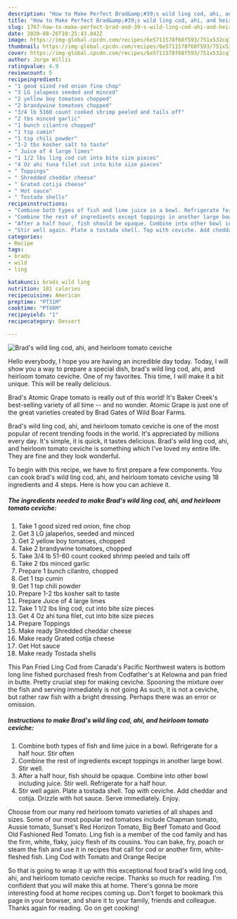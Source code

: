 ```yaml
---
description: "How to Make Perfect Brad&amp;#39;s wild ling cod, ahi, and heirloom tomato ceviche"
title: "How to Make Perfect Brad&amp;#39;s wild ling cod, ahi, and heirloom tomato ceviche"
slug: 1767-how-to-make-perfect-brad-and-39-s-wild-ling-cod-ahi-and-heirloom-tomato-ceviche
date: 2020-08-26T10:25:43.842Z
image: https://img-global.cpcdn.com/recipes/6e5711578f68f593/751x532cq70/brads-wild-ling-cod-ahi-and-heirloom-tomato-ceviche-recipe-main-photo.jpg
thumbnail: https://img-global.cpcdn.com/recipes/6e5711578f68f593/751x532cq70/brads-wild-ling-cod-ahi-and-heirloom-tomato-ceviche-recipe-main-photo.jpg
cover: https://img-global.cpcdn.com/recipes/6e5711578f68f593/751x532cq70/brads-wild-ling-cod-ahi-and-heirloom-tomato-ceviche-recipe-main-photo.jpg
author: Jorge Willis
ratingvalue: 4.9
reviewcount: 5
recipeingredient:
- "1 good sized red onion fine chop"
- "3 LG jalapeos seeded and minced"
- "2 yellow boy tomatoes chopped"
- "2 brandywine tomatoes chopped"
- "3/4 lb 5160 count cooked shrimp peeled and tails off"
- "2 tbs minced garlic"
- "1 bunch cilantro chopped"
- "1 tsp cumin"
- "1 tsp chili powder"
- "1-2 tbs kosher salt to taste"
- " Juice of 4 large limes"
- "1 1/2 lbs ling cod cut into bite size pieces"
- "4 Oz ahi tuna filet cut into bite size pieces"
- " Toppings"
- " Shredded cheddar cheese"
- " Grated cotija cheese"
- " Hot sauce"
- " Tostada shells"
recipeinstructions:
- "Combine both types of fish and lime juice in a bowl. Refrigerate for a half hour. Stir often"
- "Combine the rest of ingredients except toppings in another large bowl. Stir well."
- "After a half hour, fish should be opaque. Combine into other bowl including juice. Stir well. Refrigerate for a half hour."
- "Stir well again. Plate a tostada shell. Top with ceviche. Add cheddar and cotija. Drizzle with hot sauce. Serve immediately. Enjoy."
categories:
- Recipe
tags:
- brads
- wild
- ling

katakunci: brads wild ling 
nutrition: 181 calories
recipecuisine: American
preptime: "PT31M"
cooktime: "PT46M"
recipeyield: "1"
recipecategory: Dessert

---
```



![Brad&#39;s wild ling cod, ahi, and heirloom tomato ceviche](https://img-global.cpcdn.com/recipes/6e5711578f68f593/751x532cq70/brads-wild-ling-cod-ahi-and-heirloom-tomato-ceviche-recipe-main-photo.jpg)

Hello everybody, I hope you are having an incredible day today. Today, I will show you a way to prepare a special dish, brad&#39;s wild ling cod, ahi, and heirloom tomato ceviche. One of my favorites. This time, I will make it a bit unique. This will be really delicious.

Brad&#39;s Atomic Grape tomato is really out of this world! It&#39;s Baker Creek&#39;s best-selling variety of all time -- and no wonder. Atomic Grape is just one of the great varieties created by Brad Gates of Wild Boar Farms.

Brad&#39;s wild ling cod, ahi, and heirloom tomato ceviche is one of the most popular of recent trending foods in the world. It's appreciated by millions every day. It's simple, it is quick, it tastes delicious. Brad&#39;s wild ling cod, ahi, and heirloom tomato ceviche is something which I've loved my entire life. They are fine and they look wonderful.


To begin with this recipe, we have to first prepare a few components. You can cook brad&#39;s wild ling cod, ahi, and heirloom tomato ceviche using 18 ingredients and 4 steps. Here is how you can achieve it.

<!--inarticleads1-->

##### The ingredients needed to make Brad&#39;s wild ling cod, ahi, and heirloom tomato ceviche:

1. Take 1 good sized red onion, fine chop
1. Get 3 LG jalapeños, seeded and minced
1. Get 2 yellow boy tomatoes, chopped
1. Take 2 brandywine tomatoes, chopped
1. Take 3/4 lb 51-60 count cooked shrimp peeled and tails off
1. Take 2 tbs minced garlic
1. Prepare 1 bunch cilantro, chopped
1. Get 1 tsp cumin
1. Get 1 tsp chili powder
1. Prepare 1-2 tbs kosher salt to taste
1. Prepare  Juice of 4 large limes
1. Take 1 1/2 lbs ling cod, cut into bite size pieces
1. Get 4 Oz ahi tuna filet, cut into bite size pieces
1. Prepare  Toppings
1. Make ready  Shredded cheddar cheese
1. Make ready  Grated cotija cheese
1. Get  Hot sauce
1. Make ready  Tostada shells


This Pan Fried Ling Cod from Canada&#39;s Pacific Northwest waters is bottom long line fished purchased fresh from Codfather&#39;s at Kelowna and pan fried in butte. Pretty crucial step for making ceviche. Spooning the mixture over the fish and serving immediately is not going As such, it is not a ceviche, but rather raw fish with a bright dressing. Perhaps there was an error or omission. 

<!--inarticleads2-->

##### Instructions to make Brad&#39;s wild ling cod, ahi, and heirloom tomato ceviche:

1. Combine both types of fish and lime juice in a bowl. Refrigerate for a half hour. Stir often
1. Combine the rest of ingredients except toppings in another large bowl. Stir well.
1. After a half hour, fish should be opaque. Combine into other bowl including juice. Stir well. Refrigerate for a half hour.
1. Stir well again. Plate a tostada shell. Top with ceviche. Add cheddar and cotija. Drizzle with hot sauce. Serve immediately. Enjoy.


Choose from our many red heirloom tomato varieties of all shapes and sizes. Some of our most popular red tomatoes include Chapman tomato, Aussie tomato, Sunset&#39;s Red Horizon Tomato, Big Beef Tomato and Good Old Fashioned Red Tomato. Ling fish is a member of the cod family and has the firm, white, flaky, juicy flesh of its cousins. You can bake, fry, poach or steam the fish and use it in recipes that call for cod or another firm, white-fleshed fish. Ling Cod with Tomato and Orange Recipe 

So that is going to wrap it up with this exceptional food brad&#39;s wild ling cod, ahi, and heirloom tomato ceviche recipe. Thanks so much for reading. I'm confident that you will make this at home. There's gonna be more interesting food at home recipes coming up. Don't forget to bookmark this page in your browser, and share it to your family, friends and colleague. Thanks again for reading. Go on get cooking!
